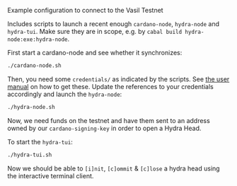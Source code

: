 Example configuration to connect to the Vasil Testnet

Includes scripts to launch a recent enough `cardano-node`, `hydra-node` and
`hydra-tui`. Make sure they are in scope, e.g. by `cabal build
hydra-node:exe:hydra-node`.

First start a cardano-node and see whether it synchronizes:

```sh
./cardano-node.sh
```

Then, you need some `credentials/` as indicated by the scripts. See [the user
manual](https://hydra.family/head-protocol/docs/getting-started/quickstart#and-where-to-find-them)
on how to get these. Update the references to your credentials accordingly and
launch the `hydra-node`:

``` sh
./hydra-node.sh
```

Now, we need funds on the testnet and have them sent to an address owned by our `cardano-signing-key` in order to open a Hydra Head.

To start the `hydra-tui`:

``` sh
./hydra-tui.sh
```

Now we should be able to `[i]nit`, `[c]ommit` & `[c]lose` a hydra head using the interactive terminal client.
